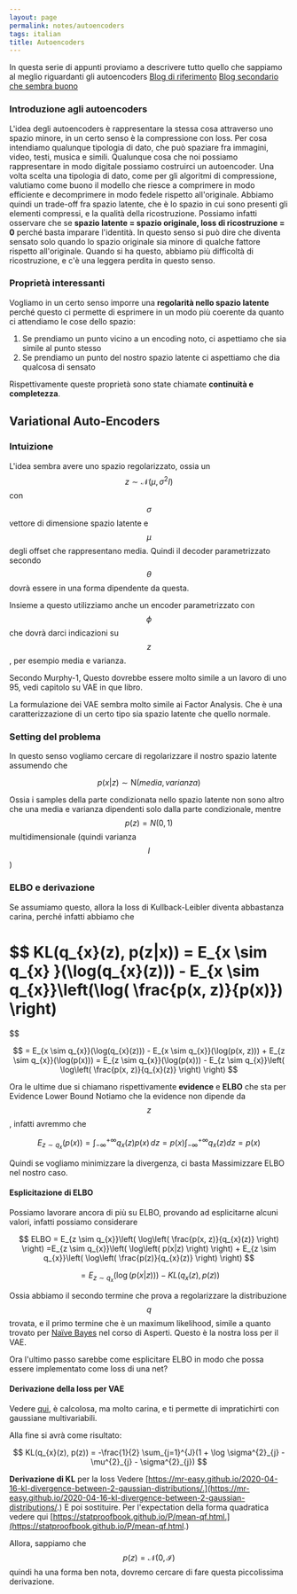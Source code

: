 ```yaml
---
layout: page
permalink: notes/autoencoders
tags: italian
title: Autoencoders
---
```


In questa serie di appunti proviamo a descrivere tutto quello che sappiamo al meglio riguardanti gli autoencoders
[Blog di riferimento](https://towardsdatascience.com/understanding-variational-autoencoders-vaes-f70510919f73)
[Blog secondario che sembra buono](https://mbernste.github.io/posts/vae/)
### Introduzione agli autoencoders

L'idea degli autoencoders è rappresentare la stessa cosa attraverso uno spazio minore, in un certo senso è la compressione con loss.
Per cosa intendiamo qualunque tipologia di dato, che può spaziare fra immagini, video, testi, musica e simili. Qualunque cosa che noi possiamo rappresentare in modo digitale possiamo costruirci un autoencoder.
Una volta scelta una tipologia di dato, come per gli algoritmi di compressione, valutiamo come buono il modello che riesce a comprimere in modo efficiente e decomprimere in modo fedele rispetto all'originale.
Abbiamo quindi un trade-off fra spazio latente, che è lo spazio in cui sono presenti gli elementi compressi, e la qualità della ricostruzione.
Possiamo infatti osservare che se **spazio latente = spazio originale, loss di ricostruzione = 0** perché basta imparare l'identità.
In questo senso si può dire che diventa sensato solo quando lo spazio originale sia minore di qualche fattore rispetto all'originale. Quando si ha questo, abbiamo più difficoltà di ricostruzione, e c'è una leggera perdita in questo senso.


### Proprietà interessanti
Vogliamo in un certo senso imporre una **regolarità nello spazio latente** perché questo ci permette di esprimere in un modo più coerente da quanto ci attendiamo le cose dello spazio:
1. Se prendiamo un punto vicino a un encoding noto, ci aspettiamo che sia simile al punto stesso
2. Se prendiamo un punto del nostro spazio latente ci aspettiamo che dia qualcosa di sensato

Rispettivamente queste proprietà sono state chiamate **continuità e completezza**.

## Variational Auto-Encoders

### Intuizione
L'idea sembra avere uno spazio regolarizzato, ossia un
$$z \sim \mathcal{N}(\mu, \sigma^{2}I)$$ con $$\sigma$$ vettore di dimensione spazio latente e $$\mu$$ degli offset che rappresentano media. 
Quindi il decoder parametrizzato secondo $$\theta$$ dovrà essere in una forma dipendente da questa.

Insieme a questo utilizziamo anche un encoder parametrizzato con $$\phi$$ che dovrà darci indicazioni su $$z$$, per esempio media e varianza.

Secondo Murphy-1, Questo dovrebbe essere molto simile a un lavoro di uno 95, vedi capitolo su VAE in que libro.

La formulazione dei VAE sembra molto simile ai Factor Analysis. Che è una caratterizzazione di un certo tipo sia spazio latente che quello normale.

### Setting del problema

In questo senso vogliamo cercare di regolarizzare il nostro spazio latente assumendo che

$$
p(x | z) \sim \mathrm{N}(media, varianza)
$$

Ossia i samples della parte condizionata nello spazio latente non sono altro che una media e varianza dipendenti solo dalla parte condizionale, mentre $$p(z) = N(0, 1)$$ multidimensionale (quindi varianza $$I$$)



### ELBO e derivazione
Se assumiamo questo, allora la loss di Kullback-Leibler diventa abbastanza carina, perché infatti abbiamo che


$$
KL(q_{x}(z), p(z|x)) = E_{x \sim q_{x} }(\log(q_{x}(z))) - E_{x \sim q_{x}}\left(\log( \frac{p(x, z)}{p(x)}) \right)
=
$$


$$
= E_{x \sim q_{x}}(\log(q_{x}(z))) - E_{x \sim q_{x}}(\log(p(x, z))) + E_{z \sim q_{x}}(\log(p(x))) 
= E_{z \sim q_{x}}(\log(p(x)))  - E_{z \sim q_{x}}\left( \log\left( \frac{p(x, z)}{q_{x}(z)} \right) \right) 
$$

Ora le ultime due si chiamano rispettivamente **evidence** e **ELBO** che sta per Evidence Lower Bound
Notiamo che la evidence non dipende da $$z$$, infatti avremmo che

$$
E_{z \sim q_{x}}(p(x))  = \int _{-\infty}^{+\infty} q_{x}(z) p(x) \, dz = p(x)  \int _{-\infty}^{+\infty} q_{x}(z) dz = p(x)
$$

Quindi se vogliamo minimizzare la divergenza, ci basta Massimizzare ELBO nel nostro caso.

#### Esplicitazione di ELBO
Possiamo lavorare ancora di più su ELBO, provando ad esplicitarne alcuni valori, infatti possiamo considerare


$$
ELBO = E_{z \sim q_{x}}\left( \log\left( \frac{p(x, z)}{q_{x}(z)} \right) \right) 
=E_{z \sim q_{x}}\left( \log\left( p(x|z) \right) \right)  + E_{z \sim q_{x}}\left( \log\left( \frac{p(z)}{q_{x}(z)} \right) \right) 
$$


$$
= E_{z \sim q_{x}}\left( \log\left( p(x|z) \right) \right)  - KL(q_{x}(z), p(z))
$$


Ossia abbiamo il secondo termine che prova a regolarizzare la distribuzione $$q$$ trovata, e il primo termine che è un maximum likelihood, simile a quanto trovato per [Naïve Bayes](/notes/naïve-bayes) nel corso di Asperti.
Questo è la nostra loss per il VAE.

Ora l'ultimo passo sarebbe come esplicitare ELBO in modo che possa essere implementato come loss di una net?

#### Derivazione della loss per VAE
Vedere [qui]([https://mbernste.github.io/posts/vae/](https://mbernste.github.io/posts/vae/)#appendix-derivation-of-the-kl-divergence-term-when-the-variational-posterior-and-prior-are-gaussian), è calcolosa, ma molto carina, e ti permette di impratichirti con gaussiane multivariabili.

Alla fine si avrà come risultato:


$$
KL(q_{x}(z), p(z)) = -\frac{1}{2} \sum_{j=1}^{J}(1 + \log \sigma^{2}_{j} - \mu^{2}_{j} - \sigma^{2}_{j})
$$

**Derivazione di KL** per la loss
Vedere [https://mr-easy.github.io/2020-04-16-kl-divergence-between-2-gaussian-distributions/.](https://mr-easy.github.io/2020-04-16-kl-divergence-between-2-gaussian-distributions/.)
E poi sostituire.
Per l'expectation della forma quadratica vedere qui [https://statproofbook.github.io/P/mean-qf.html.](https://statproofbook.github.io/P/mean-qf.html.)

Allora, sappiamo che $$p(z) = \mathcal{N}(0, \mathcal{I})$$ quindi ha una forma ben nota, dovremo cercare di fare questa piccolissima derivazione.
